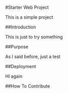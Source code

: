 #Starter Web Project

This is a simple project

##Introduction 

This is just to try something

##Purpose 

As I said before, just a test

##Deployment

HI again

##How To Contribute